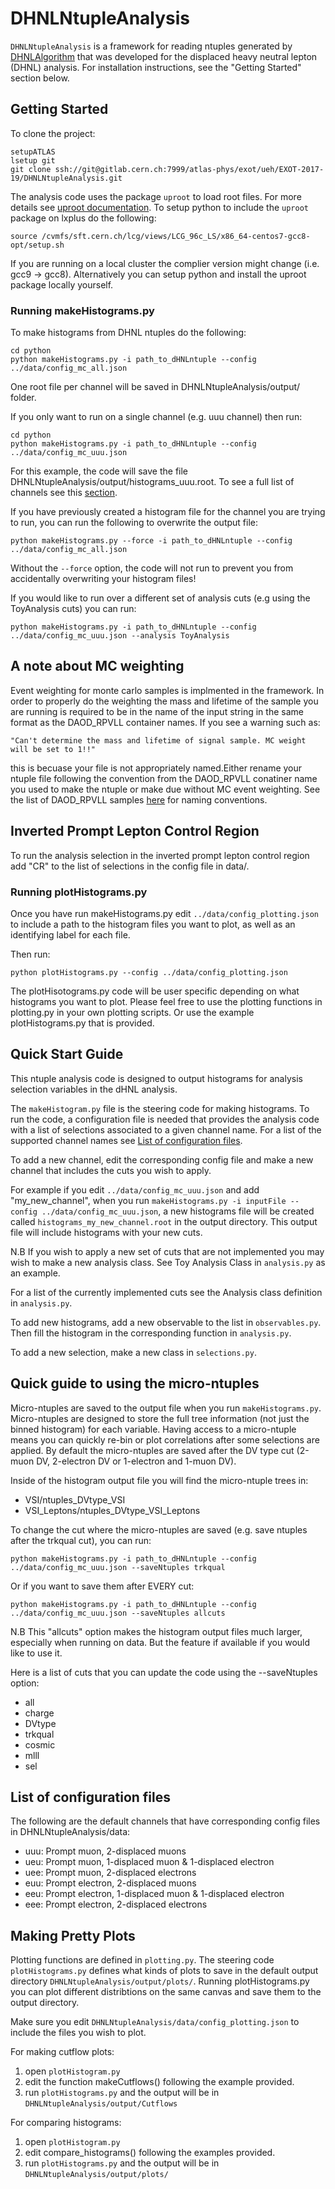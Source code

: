 # DHNLNtupleAnalysis

`DHNLNtupleAnalysis` is a framework for reading ntuples generated by [DHNLAlgorithm](https://gitlab.cern.ch/atlas-phys/exot/ueh/EXOT-2017-19/DHNLAlgorithm) 
that was developed for the displaced heavy neutral lepton (DHNL) analysis. For installation instructions, see the "Getting Started" section below.

## Getting Started

To clone the project: 

```
setupATLAS
lsetup git
git clone ssh://git@gitlab.cern.ch:7999/atlas-phys/exot/ueh/EXOT-2017-19/DHNLNtupleAnalysis.git
```

The analysis code uses the package `uproot` to load root files. For more details see [uproot documentation](https://pypi.org/project/uproot/). To setup python to include the `uproot` package on lxplus do the following: 

```
source /cvmfs/sft.cern.ch/lcg/views/LCG_96c_LS/x86_64-centos7-gcc8-opt/setup.sh
```

If you are running on a local cluster the complier version might change (i.e. gcc9 -> gcc8). Alternatively you can setup python and install the uproot package locally yourself. 

### Running makeHistograms.py

To make histograms from DHNL ntuples do the following: 
```
cd python 
python makeHistograms.py -i path_to_dHNLntuple --config ../data/config_mc_all.json
```
One root file per channel will be saved in DHNLNtupleAnalysis/output/ folder. 


If you only want to run on a single channel (e.g. uuu channel) then run: 
```
cd python 
python makeHistograms.py -i path_to_dHNLntuple --config ../data/config_mc_uuu.json
```
For this example, the code will save the file DHNLNtupleAnalysis/output/histograms_uuu.root. To see a full list of channels see this [section](#list-of-configuration-files).


If you have previously created a histogram file for the channel you are trying to run, you can run the following to overwrite the output file: 
```
python makeHistograms.py --force -i path_to_dHNLntuple --config ../data/config_mc_all.json
```
Without the `--force` option, the code will not run to prevent you from accidentally overwriting your histogram files!


If you would like to run over a different set of analysis cuts (e.g using the ToyAnalysis cuts) you can run: 
```
python makeHistograms.py -i path_to_dHNLntuple --config ../data/config_mc_uuu.json --analysis ToyAnalysis
```

## A note about MC weighting

Event weighting for monte carlo samples is implmented in the framework. In order to properly do the weighting the mass and lifetime of the sample you are running is required to be in the name of the input string in the same format as the DAOD_RPVLL container names. If you see a warning such as:

```
"Can't determine the mass and lifetime of signal sample. MC weight will be set to 1!!"
```
this is becuase your file is not appropriately named.Either rename your ntuple file following the convention from the DAOD_RPVLL conatiner name you used to make the ntuple or make due without MC event weighting. See the list of DAOD_RPVLL samples [here](https://twiki.cern.ch/twiki/pub/AtlasProtected/ExoticLongLivedHeavyNeutralLeptonRel21/MC16a_MC16d_MC16e_dHNL_DAOD_RPVLLonly_corr_new.txt) for naming conventions.

## Inverted Prompt Lepton Control Region
To run the analysis selection in the inverted prompt lepton control region add "CR" to the list of selections in the config file in data/.


### Running plotHistograms.py

Once you have run makeHistograms.py edit `../data/config_plotting.json` to include a path to the histogram files you want to plot, as well as an identifying label for each file.

Then run:
```
python plotHistograms.py --config ../data/config_plotting.json
```

The plotHisotograms.py code will be user specific depending on what histograms you want to plot. Please feel free to use the plotting functions in plotting.py in your own plotting scripts. Or use the example plotHistograms.py that is provided. 


## Quick Start Guide

This ntuple analysis code is designed to output histograms for analysis selection variables in the dHNL analysis. 

The `makeHistogram.py` file is the steering code for making histograms. To run the code, a configuration file is needed that provides the analysis code with a list of selections associated to a given channel name. For a list of the supported channel names see [List of configuration files](#list-of-configuration-files).

To add a new channel, edit the corresponding config file and make a new channel that includes the cuts you wish to apply. 

For example if you edit `../data/config_mc_uuu.json` and add "my_new_channel", when you run `makeHistograms.py -i inputFile --config ../data/config_mc_uuu.json`, a new histograms file will be created called `histograms_my_new_channel.root` in the output directory. This output file will include histograms with your new cuts. 

N.B If you wish to apply a new set of cuts that are not implemented you may wish to make a new analysis class. See Toy Analysis Class in `analysis.py` as an example.

For a list of the currently implemented cuts see the Analysis class definition in `analysis.py`.

To add new histograms, add a new observable to the list in `observables.py`. Then fill the histogram in the corresponding function in `analysis.py`.

To add a new selection, make a new class in `selections.py`.



## Quick guide to using the micro-ntuples
Micro-ntuples are saved to the output file when you run `makeHistograms.py`. Micro-ntuples are designed to store the full tree information (not just the binned histogram) for each variable. Having access to a micro-ntuple means you can quickly re-bin or plot correlations after some selections are applied. By default the micro-ntuples are saved after the DV type cut (2-muon DV, 2-electron DV or 1-electron and 1-muon DV). 

Inside of the histogram output file you will find the micro-ntuple trees in: 
- VSI/ntuples_DVtype_VSI
- VSI_Leptons/ntuples_DVtype_VSI_Leptons

To change the cut where the micro-ntuples are saved (e.g. save ntuples after the trkqual cut), you can run: 

```
python makeHistograms.py -i path_to_dHNLntuple --config ../data/config_mc_uuu.json --saveNtuples trkqual
```

Or if you want to save them after EVERY cut: 

```
python makeHistograms.py -i path_to_dHNLntuple --config ../data/config_mc_uuu.json --saveNtuples allcuts
```

N.B This "allcuts" option makes the histogram output files much larger, especially when running on data. But the feature if available if you would like to use it. 

Here is a list of cuts that you can update the code using the --saveNtuples option: 

- all 
- charge
- DVtype
- trkqual
- cosmic
- mlll
- sel


## List of configuration files

The following are the default channels that have corresponding config files in DHNLNtupleAnalysis/data: 
- uuu: Prompt muon, 2-displaced muons
- ueu: Prompt muon, 1-displaced muon & 1-displaced electron 
- uee: Prompt muon, 2-displaced electrons
- euu: Prompt electron, 2-displaced muons
- eeu: Prompt electron, 1-displaced muon & 1-displaced electron 
- eee: Prompt electron, 2-displaced electrons



## Making Pretty Plots

Plotting functions are defined in `plotting.py`. The steering code `plotHistograms.py` defines what kinds of plots to save in the default output directory `DHNLNtupleAnalysis/output/plots/`. Running plotHistograms.py you can plot different distribtions on the same canvas and save them to the output directory.

Make sure you edit `DHNLNtupleAnalysis/data/config_plotting.json` to include the files you wish to plot.

For making cutflow plots: 

1. open `plotHistogram.py`
2. edit the function makeCutflows() following the example provided. 
3. run `plotHistograms.py` and the output will be in `DHNLNtupleAnalysis/output/Cutflows`

For comparing histograms: 
1. open `plotHistogram.py`
2. edit compare_histograms() following the examples provided.
3. run `plotHistograms.py` and the output will be in `DHNLNtupleAnalysis/output/plots/`



